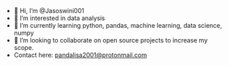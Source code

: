 - 👋 Hi, I’m @Jasoswini001
- 👀 I’m interested in data analysis
- 🌱 I’m currently learning python, pandas, machine learning, data science, numpy
- 💞️ I’m looking to collaborate on open source projects to increase my scope.
- Contact here: pandalisa2001@protonmail.com

<!---
Jasoswini001/Jasoswini001 is a ✨ special ✨ repository because its `README.md` (this file) appears on your GitHub profile.
You can click the Preview link to take a look at your changes.
--->



